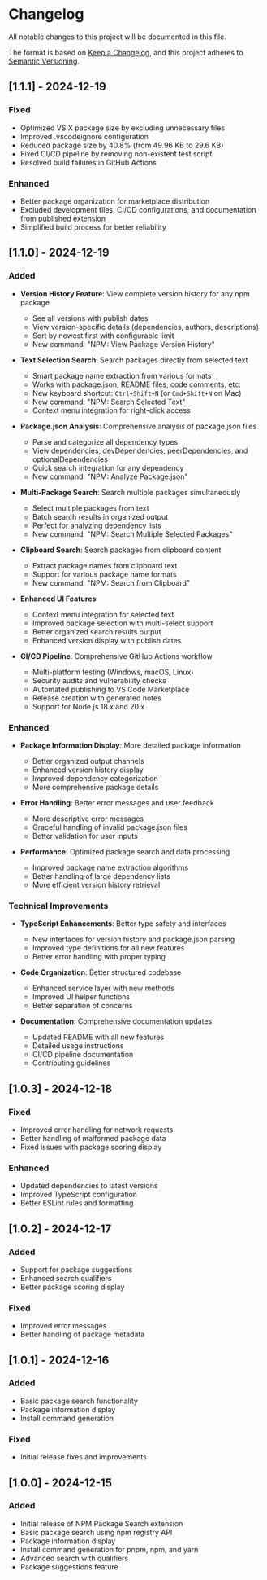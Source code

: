 # Changelog

All notable changes to this project will be documented in this file.

The format is based on [Keep a Changelog](https://keepachangelog.com/en/1.0.0/),
and this project adheres to [Semantic Versioning](https://semver.org/spec/v2.0.0.html).

## [1.1.1] - 2024-12-19

### Fixed

- Optimized VSIX package size by excluding unnecessary files
- Improved .vscodeignore configuration
- Reduced package size by 40.8% (from 49.96 KB to 29.6 KB)
- Fixed CI/CD pipeline by removing non-existent test script
- Resolved build failures in GitHub Actions

### Enhanced

- Better package organization for marketplace distribution
- Excluded development files, CI/CD configurations, and documentation from published extension
- Simplified build process for better reliability

## [1.1.0] - 2024-12-19

### Added

- **Version History Feature**: View complete version history for any npm package
  - See all versions with publish dates
  - View version-specific details (dependencies, authors, descriptions)
  - Sort by newest first with configurable limit
  - New command: "NPM: View Package Version History"

- **Text Selection Search**: Search packages directly from selected text
  - Smart package name extraction from various formats
  - Works with package.json, README files, code comments, etc.
  - New keyboard shortcut: `Ctrl+Shift+N` (or `Cmd+Shift+N` on Mac)
  - New command: "NPM: Search Selected Text"
  - Context menu integration for right-click access

- **Package.json Analysis**: Comprehensive analysis of package.json files
  - Parse and categorize all dependency types
  - View dependencies, devDependencies, peerDependencies, and optionalDependencies
  - Quick search integration for any dependency
  - New command: "NPM: Analyze Package.json"

- **Multi-Package Search**: Search multiple packages simultaneously
  - Select multiple packages from text
  - Batch search results in organized output
  - Perfect for analyzing dependency lists
  - New command: "NPM: Search Multiple Selected Packages"

- **Clipboard Search**: Search packages from clipboard content
  - Extract package names from clipboard text
  - Support for various package name formats
  - New command: "NPM: Search from Clipboard"

- **Enhanced UI Features**:
  - Context menu integration for selected text
  - Improved package selection with multi-select support
  - Better organized search results output
  - Enhanced version display with publish dates

- **CI/CD Pipeline**: Comprehensive GitHub Actions workflow
  - Multi-platform testing (Windows, macOS, Linux)
  - Security audits and vulnerability checks
  - Automated publishing to VS Code Marketplace
  - Release creation with generated notes
  - Support for Node.js 18.x and 20.x

### Enhanced

- **Package Information Display**: More detailed package information
  - Better organized output channels
  - Enhanced version history display
  - Improved dependency categorization
  - More comprehensive package details

- **Error Handling**: Better error messages and user feedback
  - More descriptive error messages
  - Graceful handling of invalid package.json files
  - Better validation for user inputs

- **Performance**: Optimized package search and data processing
  - Improved package name extraction algorithms
  - Better handling of large dependency lists
  - More efficient version history retrieval

### Technical Improvements

- **TypeScript Enhancements**: Better type safety and interfaces
  - New interfaces for version history and package.json parsing
  - Improved type definitions for all new features
  - Better error handling with proper typing

- **Code Organization**: Better structured codebase
  - Enhanced service layer with new methods
  - Improved UI helper functions
  - Better separation of concerns

- **Documentation**: Comprehensive documentation updates
  - Updated README with all new features
  - Detailed usage instructions
  - CI/CD pipeline documentation
  - Contributing guidelines

## [1.0.3] - 2024-12-18

### Fixed

- Improved error handling for network requests
- Better handling of malformed package data
- Fixed issues with package scoring display

### Enhanced

- Updated dependencies to latest versions
- Improved TypeScript configuration
- Better ESLint rules and formatting

## [1.0.2] - 2024-12-17

### Added

- Support for package suggestions
- Enhanced search qualifiers
- Better package scoring display

### Fixed

- Improved error messages
- Better handling of package metadata

## [1.0.1] - 2024-12-16

### Added

- Basic package search functionality
- Package information display
- Install command generation

### Fixed

- Initial release fixes and improvements

## [1.0.0] - 2024-12-15

### Added

- Initial release of NPM Package Search extension
- Basic package search using npm registry API
- Package information display
- Install command generation for pnpm, npm, and yarn
- Advanced search with qualifiers
- Package suggestions feature
